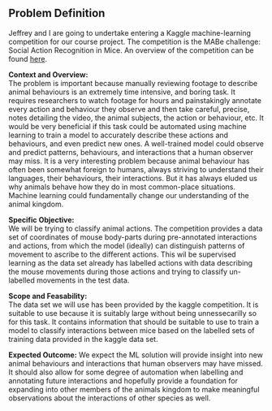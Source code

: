 ## Problem Definition

Jeffrey and I are going to undertake entering a Kaggle machine-learning competition for our course project. The competition is the MABe challenge: Social Action Recognition in Mice. An overview of the competition can be found [here](https://www.kaggle.com/competitions/MABe-mouse-behavior-detection/overview).   
   
**Context and Overview:**   
    The problem is important because manually reviewing footage to describe animal behaviours is an extremely time intensive, and boring task. It requires researchers to watch footage for hours and painstakingly annotate every action and behaviour they observe and then take careful, precise, notes detailing the video, the animal subjects, the action or behaviour, etc. It would be very beneficial if this task could be automated using machine learning to train a model to accurately describe these actions and behaviours, and even predict new ones. A well-trained model could observe and predict patterns, behaviours, and interactions that a human observer may miss. It is a very interesting problem because animal behaviour has often been somewhat foreign to humans, always striving to understand their languages, their behaviours, their interactions. But it has always eluded us why animals behave how they do in most common-place situations. Machine learning could fundamentally change our understanding of the animal kingdom.     
           
**Specific Objective:**        
    We will be trying to classify animal actions. The competition provides a data set of coordinates of mouse body-parts during pre-annotated interactions and actions, from which the model (ideally) can distinguish patterns of movement to ascribe to the different actions. This wil be supervised learning as the data set already has labelled actions with data describing the mouse movements during those actions and trying to classify un-labelled movements in the test data.   
                   
**Scope and Feasability:**     
    The data set we will use has been provided by the kaggle competition. It is suitable to use because it is suitably large without being unnessecarilly so for this task. It contains information that should be suitable to use to train a model to classify interactions between mice based on the labelled sets of training data provided in the kaggle data set.        
            
**Expected Outcome:**
    We expect the ML solution will provide insight into new animal behaviours and interactions that human observers may have missed. It should also allow for some degree of automation when labelling and annotating future interactions and hopefully provide a foundation for expanding into other members of the animals kingdom to make meaningful observations about the interactions of other species as well.         
